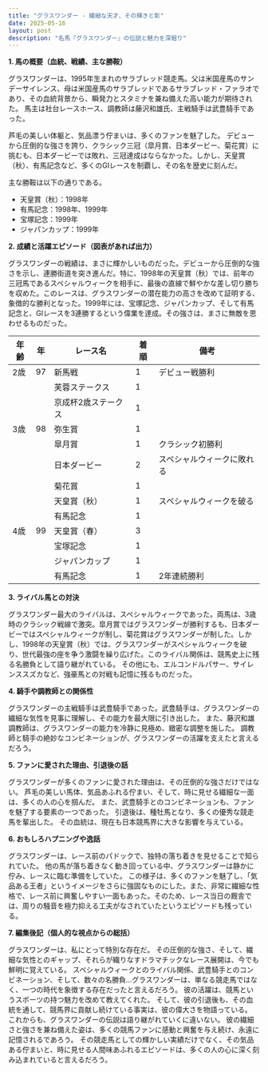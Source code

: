```yaml
---
title: "グラスワンダー - 繊細な天才、その輝きと影"
date: 2025-05-16
layout: post
description: "名馬『グラスワンダー』の伝説と魅力を深堀り"
---
```


**1. 馬の概要（血統、戦績、主な勝鞍）**

グラスワンダーは、1995年生まれのサラブレッド競走馬。父は米国産馬のサンデーサイレンス、母は米国産馬のサラブレッドであるサラブレッド・ファラオであり、その血統背景から、瞬発力とスタミナを兼ね備えた高い能力が期待された。  馬主は社台レースホース、調教師は藤沢和雄氏、主戦騎手は武豊騎手であった。

芦毛の美しい体躯と、気品漂う佇まいは、多くのファンを魅了した。  デビューから圧倒的な強さを誇り、クラシック三冠（皐月賞、日本ダービー、菊花賞）に挑むも、日本ダービーでは敗れ、三冠達成はならなかった。しかし、天皇賞（秋）、有馬記念など、多くのGIレースを制覇し、その名を歴史に刻んだ。

主な勝鞍は以下の通りである。

* 天皇賞（秋）：1998年
* 有馬記念：1998年、1999年
* 宝塚記念：1999年
* ジャパンカップ：1999年


**2. 成績と活躍エピソード（図表があれば出力）**

グラスワンダーの戦績は、まさに輝かしいものだった。デビューから圧倒的な強さを示し、連勝街道を突き進んだ。特に、1998年の天皇賞（秋）では、前年の三冠馬であるスペシャルウィークを相手に、最後の直線で鮮やかな差し切り勝ちを収めた。このレースは、グラスワンダーの潜在能力の高さを改めて証明する、象徴的な勝利となった。1999年には、宝塚記念、ジャパンカップ、そして有馬記念と、GIレースを3連勝するという偉業を達成。その強さは、まさに無敵を思わせるものだった。

| 年齢 | 年 | レース名          | 着順 | 備考                                      |
|------|----|-------------------|-------|-------------------------------------------|
| 2歳   | 97 | 新馬戦            | 1     | デビュー戦勝利                             |
|       |   | 芙蓉ステークス      | 1     |                                           |
|       |   | 京成杯2歳ステークス | 1     |                                           |
| 3歳   | 98 | 弥生賞            | 1     |                                           |
|       |   | 皐月賞            | 1     | クラシック初勝利                         |
|       |   | 日本ダービー        | 2     | スペシャルウィークに敗れる                 |
|       |   | 菊花賞            | 1     |                                           |
|       |   | 天皇賞（秋）       | 1     | スペシャルウィークを破る                  |
|       |   | 有馬記念          | 1     |                                           |
| 4歳   | 99 | 天皇賞（春）       | 3     |                                           |
|       |   | 宝塚記念          | 1     |                                           |
|       |   | ジャパンカップ      | 1     |                                           |
|       |   | 有馬記念          | 1     | 2年連続勝利                             |


**3. ライバル馬との対決**

グラスワンダー最大のライバルは、スペシャルウィークであった。両馬は、3歳時のクラシック戦線で激突。皐月賞ではグラスワンダーが勝利するも、日本ダービーではスペシャルウィークが制し、菊花賞はグラスワンダーが制した。しかし、1998年の天皇賞（秋）では、グラスワンダーがスペシャルウィークを破り、世代最強の座を争う激闘を繰り広げた。このライバル関係は、競馬史上に残る名勝負として語り継がれている。  その他にも、エルコンドルパサー、サイレンススズカなど、強豪馬との対戦も記憶に残るものだった。


**4. 騎手や調教師との関係性**

グラスワンダーの主戦騎手は武豊騎手であった。武豊騎手は、グラスワンダーの繊細な気性を見事に理解し、その能力を最大限に引き出した。  また、藤沢和雄調教師は、グラスワンダーの能力を冷静に見極め、緻密な調整を施した。  調教師と騎手の絶妙なコンビネーションが、グラスワンダーの活躍を支えたと言えるだろう。


**5. ファンに愛された理由、引退後の話**

グラスワンダーが多くのファンに愛された理由は、その圧倒的な強さだけではない。  芦毛の美しい馬体、気品あふれる佇まい、そして、時に見せる繊細な一面は、多くの人の心を掴んだ。  また、武豊騎手とのコンビネーションも、ファンを魅了する要素の一つであった。  引退後は、種牡馬となり、多くの優秀な競走馬を輩出した。  その血統は、現在も日本競馬界に大きな影響を与えている。


**6. おもしろハプニングや逸話**

グラスワンダーは、レース前のパドックで、独特の落ち着きを見せることで知られていた。  他の馬が落ち着きなく動き回っている中、グラスワンダーは静かに佇み、レースに臨む準備をしていた。  この様子は、多くのファンを魅了し、「気品ある王者」というイメージをさらに強固なものにした。また、非常に繊細な性格で、レース前に興奮しやすい一面もあった。そのため、レース当日の厩舎では、周りの騒音を極力抑える工夫がなされていたというエピソードも残っている。


**7. 編集後記（個人的な視点からの総括）**

グラスワンダーは、私にとって特別な存在だ。  その圧倒的な強さ、そして、繊細な気性とのギャップ、それらが織りなすドラマチックなレース展開は、今でも鮮明に覚えている。  スペシャルウィークとのライバル関係、武豊騎手とのコンビネーション、そして、数々の名勝負…グラスワンダーは、単なる競走馬ではなく、一つの時代を象徴する存在だったと言えるだろう。  彼の活躍は、競馬というスポーツの持つ魅力を改めて教えてくれた。  そして、彼の引退後も、その血統を通して、競馬界に貢献し続けている事実は、彼の偉大さを物語っている。  これからも、グラスワンダーの伝説は語り継がれていくに違いない。  彼の繊細さと強さを兼ね備えた姿は、多くの競馬ファンに感動と興奮を与え続け、永遠に記憶されるであろう。  その競走馬としての輝かしい実績だけでなく、その気品ある佇まいと、時に見せる人間味あふれるエピソードは、多くの人の心に深く刻み込まれていると言えるだろう。
